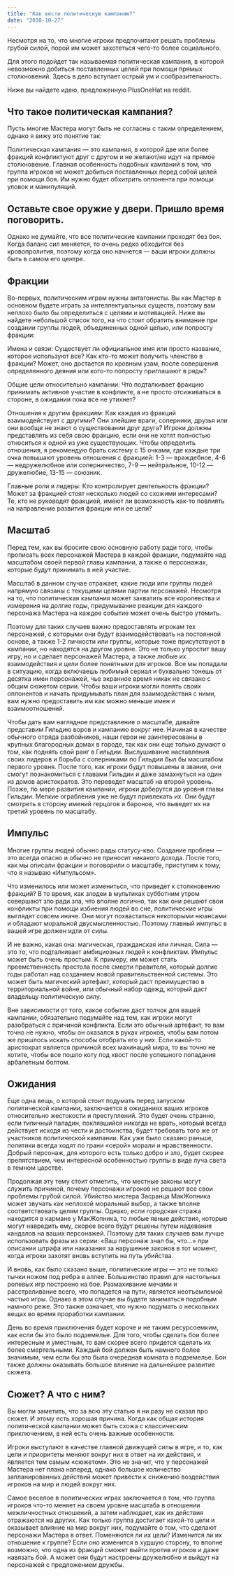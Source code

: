 ```yaml
---
title: "Как вести политическую кампанию?"
date: "2018-10-27"
---
```


Несмотря на то, что многие игроки предпочитают решать проблемы грубой силой, порой им может захотеться чего-то более социального.

Для этого подойдет так называемая политическая кампания, в которой невозможно добиться поставленных целей при помощи прямых столкновений. Здесь в дело вступает острый ум и сообразительность.

Ниже вы найдете идею, предложенную PlusOneHat на reddit.

## Что такое политическая кампания?

Пусть многие Мастера могут быть не согласны с таким определением, однако я вижу это понятие так:

Политическая кампания — это кампания, в которой две или более фракций конфликтуют друг с другом и не желают/не идут на прямое столкновение. Главная особенность подобных кампаний в том, что группа игроков не может добиться поставленных перед собой целей при помощи боя. Им нужно будет обхитрить оппонента при помощи уловок и манипуляций.

## Оставьте свое оружие у двери. Пришло время поговорить.

Однако не думайте, что все политические кампании проходят без боя. Когда баланс сил меняется, то очень редко обходится без кровопролития, поэтому когда оно начнется — ваши игроки должны быть в самом его центре.

## Фракции

Во-первых, политическим играм нужны антагонисты. Вы как Мастер в основном будете играть за интеллектуальных существ, поэтому вам неплохо было бы определиться с целями и мотивацией. Ниже вы найдете небольшой список того, на что стоит обратить внимание при создании группы людей, объединенных одной целью, или попросту фракции:

Имена и связи: Существует ли официальное имя или просто название, которое используют все? Как кто-то может получить членство в фракции? Может, оно достается по кровным узам, после совершения определенного деяния или кого-то попросту приглашают в ряды?

Общие цели относительно кампании: Что подталкивает фракцию принимать активное участие в конфликте, а не просто отсиживаться в стороне, в ожидании пока все не утихнет?

Отношения к другим фракциям: Как каждая из фракций взаимодействует с другими? Они злейшие враги, соперники, друзья или они вообще не знают о существовании друг друга? Игроки должны представлять из себя свою фракцию, если они не хотят полностью относиться к одной из уже существующих. Чтобы определить отношения, я рекомендую брать систему с 15 очками, где каждые три очка повышают уровень отношения с фракцией: 1-3 — враждебное, 4-6 — недружелюбное или соперничество, 7-9 — нейтральное, 10-12 — дружелюбие, 13-15 — союзник.

Главные роли и лидеры: Кто контролирует деятельность фракции? Может за фракцией стоят несколько людей со схожими интересами? Те, кто не руководят фракцией, имеют ли возможность как-то повлиять на направление развития фракции или ее цели?

## Масштаб

Перед тем, как вы бросите свою основную работу ради того, чтобы прописать всех персонажей Мастера в каждой фракции, подумайте над масштабом своей первой главы кампании, а также о персонажах, которые будут принимать в ней участие.

Масштаб в данном случае отражает, какие люди или группы людей напрямую связаны с текущими целями партии персонажей. Несмотря на то, что политическая кампания может захватить все королевства и измерения на долгие годы, придумывание реакции для каждого персонажа Мастера на каждое событие может очень быстро утомить.

Поэтому для таких случаев важно предоставлять игрокам тех персонажей, с которыми они будут взаимодействовать на постоянной основе, а также 1-2 личности или группы, которые тоже присутствуют в кампании, но находятся на другом уровне. Это не только упростит вашу игру, но и сделает персонажей Мастера, а также любые их взаимодействия и цели более понятными для игроков. Все мы попадали в ситуацию, когда включаешь любимый сериал и буквально тонешь от десятка имен персонажей, чье экранное время никак не связано с общим сюжетом серии. Чтобы ваши игроки могли понять своих оппонентов и начать придумывать план для взаимодействия с ними, вам нужно предоставить им как можно меньше имен и взаимоотношений.

Чтобы дать вам наглядное представление о масштабе, давайте представим Гильдию воров и кампанию вокруг нее. Начиная в качестве обычного отряда разбойников, наши герои не заинтересованы в крупных благородных домах в городе, так как они еще только думают о том, как поднять свой ранг в Гильдии. Выслушивание наставления своих лидеров и борьба с соперниками по Гильдии был бы масштабом первого уровня. После того, как игроки будут повышены в звании, они смогут познакомиться с главами Гильдии и даже замахнуться на один из домов аристократов. Это переведет масштаб на второй уровень. Позже, по мере развития кампании, игроки доберутся до уровня главы Гильдии. Мелкие ограбления уже не будут привлекать их. Они будут смотреть в сторону имений герцогов и баронов, что выведет их на третий уровень по масштабу.

## Импульс

Многие группы людей обычно рады статусу-кво. Создание проблем — это всегда опасно и обычно не приносит никакого дохода. После того, как мы описали фракции и поговорили о масштабе, приступим к тому, что я называю «Импульсом».

Что изменилось или может измениться, что приведет к столкновению фракций? В то время, как злодеи в мультиках субботним утром совершают зло ради зла, что вполне логично, так как они решают свои конфликты при помощи избиения людей во сне, политические игры выглядят совсем иначе. Они могут похвастаться некоторыми нюансами и обладают моральной двусмысленностью. Поэтому главный импульс в вашей игре должен идти от силы.

И не важно, какая она: магическая, гражданская или личная. Сила — это то, что подталкивает амбициозных людей к конфликтам. Импульс может быть очень простым. К примеру, им может стать преемственность престола после смерти правителя, который долгие годы работал над созданием новой правительственной системы. Это может быть магический артефакт, который даст преимущество в территориальной войне, или обычный набор одежд, который даст владельцу политическую силу.

Вне зависимости от того, какое событие даст толчок для вашей кампании, обязательно подумайте над тем, как игроки могут разобраться с причиной конфликта. Если это обычный артефакт, то вам точно не нужно, чтобы он оказался в руках игроков, чтобы вам потом же пришлось искать способы отобрать его у них. Если какой-то аристократ является причиной всех махинаций мира, то вы точно не хотите, чтобы все пошло коту под хвост после успешного попадания арбалетным болтом.

## Ожидания

Еще одна вещь, о которой стоит подумать перед запуском политической кампании, заключается в ожиданиях ваших игроков относительно жестокости и преступлений. Это будет очень странно, если типичный паладин, поклявшийся никогда не врать, который всегда действует исходя из чести и достоинства, будет требовать того же от участников политической кампании. Как уже было сказано раньше, политики всегда ходят по грани «серой» морали и нравственности. Добрый персонаж, для которого есть только добро и зло, будет скорее препятствием, чем интересной особенностью группы в виде луча света в темном царстве.

Продолжая эту тему стоит отметить, что местные законы могут служить причиной, почему персонажи игроков не решают все свои проблемы грубой силой. Убийство мистера Засранца МакЖопника может звучать как неплохой моральный выбор, а также вполне соответствовать целям группы. Однако, если городская стража находится в кармане у МакЖопника, то любые явные действия, которые могут навредить ему, скорее всего будут решены путем надевания кандалов на ваших персонажей. Поэтому для таких случаев вам лучше использовать фразы из серии: «Ваш персонаж знал бы, что…» при описании штрафа или наказания за нарушение законов в тот момент, когда игроки захотят вновь вступить на путь убийства.

И вновь, как было сказано выше, политические игры — это не только тычки ножом под ребра в аллее. Большинство правил для настольных ролевых игр построено на бое. Размахивание мечами и расстреливание всего, что попадется на пути, является неотъемлемой частью игры. Однако в этом случае вы будете заниматься подобным намного реже. Это также означает, что нужно подумать о нескольких вещах во время проработки кампании.

День во время приключения будет короче и не таким ресурсоемким, как если бы это было подземелье. Для того, чтобы сделать бои более интересным и уместным, то вам скорее всего придется сделать их более смертельными. Каждый бой должен быть намного более значимым, чем если бы это была очередная комната в подземелье. Бои также должны оказывать большое влияние на дальнейшее развитие сюжета.

## Сюжет? А что с ним?

Вы могли заметить, что за всю эту статью я ни разу не сказал про сюжет. И этому есть хорошая причина. Когда как общая история политической кампании может быть схожа с классическим приключением, в ней есть очень важные особенности.

Игроки выступают в качестве главной движущей силы в игре, и то, как цели и приоритеты меняют вокруг них в ответ на их действия, и является тем самым «сюжетом». Это не значит, что у персонажей Мастера нет плана наперед, однако большое количество запланированных действий может привести к снижению воздействия игроков на мир и людей вокруг них.

Самое веселое в политических играх заключается в том, что группа игроков что-то меняет на своем уровне масштаба в отношении межличностных отношений, а затем наблюдает, как их действия отражаются на других. Как только группа достигает какой-то цели и оказывает влияние на мир вокруг них, подумайте о том, что сделают персонажи Мастера в ответ. Поменяются ли их цели? Изменится ли их отношение к группе? Если оно изменится в худшую сторону, то вполне возможно, что одна из фракций сможет выйти против игроков и даже навязать бой. А может они будут настроены дружелюбно и выйдут на персонажей с предложением дружбы.
